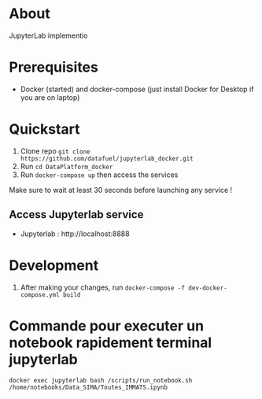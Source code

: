 # About
JupyterLab implementio

# Prerequisites
- Docker (started) and docker-compose (just install Docker for Desktop if you are on laptop) 

# Quickstart
1. Clone repo `git clone https://github.com/datafuel/jupyterlab_docker.git`
2. Run `cd DataPlatform_docker`
3. Run `docker-compose up` then access the services

Make sure to wait at least 30 seconds before launching any service ! 

## Access Jupyterlab service
  - Jupyterlab : http://localhost:8888


# Development
1. After making your changes, run `docker-compose -f dev-docker-compose.yml build`



# Commande pour executer un notebook rapidement terminal jupyterlab
`docker exec jupyterlab bash /scripts/run_notebook.sh /home/notebooks/Data_SIMA/Toutes_IMMATS.ipynb`